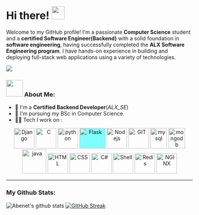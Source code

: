 # Hi there! <img src="https://github.com/TheDudeThatCode/TheDudeThatCode/blob/master/Assets/Hi.gif" width="35" />

Welcome to my GitHub profile! I'm a passionate **Computer Science** student and a **certified Software Engineer(Backend)** with a solid foundation in **software engineering**, having successfully completed the **ALX Software Engineering program**. I have hands-on experience in building and deploying full-stack web applications using a variety of technologies.


![](https://camo.githubusercontent.com/992babdffd8c74a1502de375fbdf7e4d54773242/68747470733a2f2f6d656469612e67697068792e636f6d2f6d656469612f53576f536b4e36447854737a71494b4571762f67697068792e676966)

### <img src="https://github.com/TheDudeThatCode/TheDudeThatCode/blob/master/Assets/Developer.gif" width="45" /> About Me:
- 🏦 I'm a <b>Certified Backend Developer</b>(<i>ALX_SE</i>)
- 📝 I'm pursuing my BSc in Computer Science.
- 🧑‍💻 Tech I work on :

<p align="center">
      <img src="https://static-00.iconduck.com/assets.00/django-icon-402x512-tkdfpj8s.png" alt="Django" width="55" height="55"/>
      <img src="https://upload.wikimedia.org/wikipedia/commons/1/19/C_Logo.png" alt="C" width="55" height="55"/>
      <img src="https://www.vectorlogo.zone/logos/python/python-icon.svg" alt="python" width="55" height="55"/>
      <img src="https://upload.wikimedia.org/wikipedia/commons/3/3c/Flask_logo.svg" alt="Flask" style="background-color: #7FFFFFFF;" width="70" height="55"/>
      <img src="https://www.vectorlogo.zone/logos/nodejs/nodejs-icon.svg" alt="Nodejs" width="55" height="55"/>
      <img src="https://www.vectorlogo.zone/logos/git-scm/git-scm-icon.svg" alt="GIT" width="55" height="55"/> 
      <img src="https://www.vectorlogo.zone/logos/mysql/mysql-icon.svg" alt="mysql" width="45" height="55"/>
      <img src="https://www.vectorlogo.zone/logos/mongodb/mongodb-icon.svg" alt="mongodb" width="45" height="55"/>
      <img src="https://www.vectorlogo.zone/logos/java/java-icon.svg" alt="java" width="65" height="65"/> 
      <img src="https://www.vectorlogo.zone/logos/w3_html5/w3_html5-icon.svg" alt="HTML" width="55" height="55"/>
      <img src="https://www.vectorlogo.zone/logos/w3_css/w3_css-icon.svg" alt="CSS" width="55" height="55"/>
      <img src="https://www.vectorlogo.zone/logos/dotnet/dotnet-icon.svg" alt="C#" width="55" height="55"/>
      <img src="https://www.vectorlogo.zone/logos/gnu_bash/gnu_bash-icon.svg" alt="Shell" width="55" height="55" />
      <img src="https://www.vectorlogo.zone/logos/redis/redis-icon.svg" alt="Redis" width="55" height="55"/>
      <img src="https://www.vectorlogo.zone/logos/nginx/nginx-icon.svg" alt="NGINX" width="55" height="55"/>
</p>


---
### My Github Stats:
![Abenet's github stats](https://github-readme-stats.vercel.app/api?username=micrq&show_icons=true&title_color=ffc857&icon_color=8ac926&text_color=daf7dc&bg_color=151515&hide=issues&count_private=true&include_all_commits=true)
[![GitHub Streak](https://github-readme-streak-stats.herokuapp.com/?user=micrq&theme=dark)](https://git.io/streak-stats)

